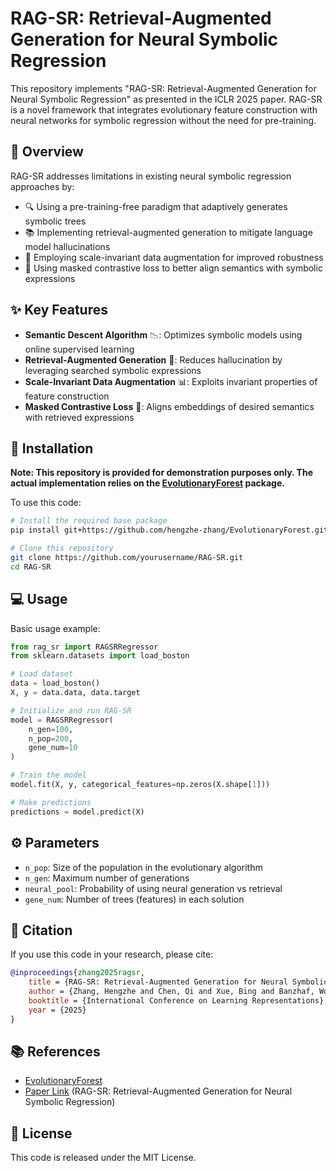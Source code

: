 # RAG-SR: Retrieval-Augmented Generation for Neural Symbolic Regression

This repository implements "RAG-SR: Retrieval-Augmented Generation for Neural Symbolic Regression" as presented in the
ICLR 2025 paper. RAG-SR is a novel framework that integrates evolutionary feature construction with neural networks for
symbolic regression without the need for pre-training.

## 🌟 Overview

RAG-SR addresses limitations in existing neural symbolic regression approaches by:

- 🔍 Using a pre-training-free paradigm that adaptively generates symbolic trees
- 📚 Implementing retrieval-augmented generation to mitigate language model hallucinations
- 🔄 Employing scale-invariant data augmentation for improved robustness
- 🧩 Using masked contrastive loss to better align semantics with symbolic expressions

## ✨ Key Features

- **Semantic Descent Algorithm** 📉: Optimizes symbolic models using online supervised learning
- **Retrieval-Augmented Generation** 🔎: Reduces hallucination by leveraging searched symbolic expressions
- **Scale-Invariant Data Augmentation** 📊: Exploits invariant properties of feature construction
- **Masked Contrastive Loss** 🎯: Aligns embeddings of desired semantics with retrieved expressions

## 🚀 Installation

**Note: This repository is provided for demonstration purposes only. The actual implementation relies on
the [EvolutionaryForest](https://github.com/hengzhe-zhang/EvolutionaryForest.git) package.**

To use this code:

```bash
# Install the required base package
pip install git+https://github.com/hengzhe-zhang/EvolutionaryForest.git

# Clone this repository
git clone https://github.com/yourusername/RAG-SR.git
cd RAG-SR
```

## 💻 Usage

Basic usage example:

```python
from rag_sr import RAGSRRegressor
from sklearn.datasets import load_boston

# Load dataset
data = load_boston()
X, y = data.data, data.target

# Initialize and run RAG-SR
model = RAGSRRegressor(
    n_gen=100,
    n_pop=200,
    gene_num=10
)

# Train the model
model.fit(X, y, categorical_features=np.zeros(X.shape[1]))

# Make predictions
predictions = model.predict(X)
```

## ⚙️ Parameters

- `n_pop`: Size of the population in the evolutionary algorithm
- `n_gen`: Maximum number of generations
- `neural_pool`: Probability of using neural generation vs retrieval
- `gene_num`: Number of trees (features) in each solution

## 📝 Citation

If you use this code in your research, please cite:

```bibtex
@inproceedings{zhang2025ragsr,
    title = {RAG-SR: Retrieval-Augmented Generation for Neural Symbolic Regression},
    author = {Zhang, Hengzhe and Chen, Qi and Xue, Bing and Banzhaf, Wolfgang and Zhang, Mengjie},
    booktitle = {International Conference on Learning Representations},
    year = {2025}
}
```

## 📚 References

- [EvolutionaryForest](https://github.com/hengzhe-zhang/EvolutionaryForest)
- [Paper Link](https://openreview.net/forum?id=NdHka08uWn) (RAG-SR: Retrieval-Augmented Generation for Neural Symbolic
  Regression)

## 📄 License

This code is released under the MIT License.
